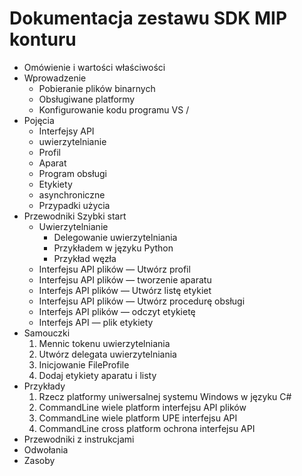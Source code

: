 # <a name="mip-sdk-docs-outline"></a>Dokumentacja zestawu SDK MIP konturu

* Omówienie i wartości właściwości 
* Wprowadzenie
  * Pobieranie plików binarnych
  * Obsługiwane platformy
  * Konfigurowanie kodu programu VS /
* Pojęcia
  * Interfejsy API
  * uwierzytelnianie
  * Profil
  * Aparat
  * Program obsługi
  * Etykiety
  * asynchroniczne
  * Przypadki użycia
* Przewodniki Szybki start
  * Uwierzytelnianie
    * Delegowanie uwierzytelniania
    * Przykładem w języku Python
    * Przykład węzła
  * Interfejsu API plików — Utwórz profil
  * Interfejsu API plików — tworzenie aparatu
  * Interfejs API plików — Utwórz listę etykiet
  * Interfejsu API plików — Utwórz procedurę obsługi
  * Interfejs API plików — odczyt etykietę
  * Interfejs API — plik etykiety
* Samouczki
  1. Mennic tokenu uwierzytelniania
  1. Utwórz delegata uwierzytelniania
  1. Inicjowanie FileProfile
  1. Dodaj etykiety aparatu i listy
* Przykłady
  1. Rzecz platformy uniwersalnej systemu Windows w języku C#
  1. CommandLine wiele platform interfejsu API plików
  1. CommandLine wiele platform UPE interfejsu API
  1. CommandLine cross platform ochrona interfejsu API
* Przewodniki z instrukcjami
* Odwołania
* Zasoby